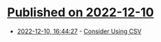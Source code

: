 # [Published on 2022-12-10](index.md)

* [2022-12-10, 16:44:27](https://news.ycombinator.com/item?id=33934060) - [Consider Using CSV](https://jfhr.me/consider-using-csv/)
